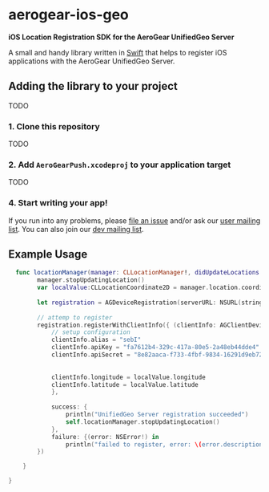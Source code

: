 # aerogear-ios-geo

**iOS Location Registration SDK for the AeroGear UnifiedGeo Server**

A small and handy library written in [Swift](https://developer.apple.com/swift/) that helps to register iOS applications with the AeroGear UnifiedGeo Server.

## Adding the library to your project 

TODO

### 1. Clone this repository

TODO

### 2. Add `AeroGearPush.xcodeproj` to your application target

TODO

### 4. Start writing your app!

If you run into any problems, please [file an issue](http://issues.jboss.org/browse/AEROGEAR) and/or ask our [user mailing list](https://lists.jboss.org/mailman/listinfo/aerogear-users). You can also join our [dev mailing list](https://lists.jboss.org/mailman/listinfo/aerogear-dev).  

## Example Usage

```swift
  func locationManager(manager: CLLocationManager!, didUpdateLocations locations: [AnyObject]!) {
        manager.stopUpdatingLocation()
        var localValue:CLLocationCoordinate2D = manager.location.coordinate
        
        let registration = AGDeviceRegistration(serverURL: NSURL(string: "http://192.168.1.19:8080/unified-geo-server")!)
        
        // attemp to register
        registration.registerWithClientInfo({ (clientInfo: AGClientDeviceInformation!) in
            // setup configuration
            clientInfo.alias = "sebI"
            clientInfo.apiKey = "fa7612b4-329c-417a-80e5-2a48eb44dde4"
            clientInfo.apiSecret = "8e82aaca-f733-4fbf-9834-16291d9eb726"
            
            
            clientInfo.longitude = localValue.longitude
            clientInfo.latitude = localValue.latitude
            },
            
            success: {
                println("UnifiedGeo Server registration succeeded")
                self.locationManager.stopUpdatingLocation()
            },
            failure: {(error: NSError!) in
                println("failed to register, error: \(error.description)")
        })

    }

}
```


